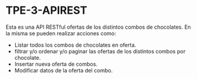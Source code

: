# TPE-3-APIREST
Esta es una API RESTful  ofertas de los distintos combos de chocolates.
En la misma se pueden realizar acciones como:
* Listar todos los combos de chocolates en oferta.
* filtrar y/o ordenar y/o paginar las ofertas de los distintos combos por chocolate.
* Insertar nueva oferta de combos.
* Modificar datos de la oferta del combo.
  


